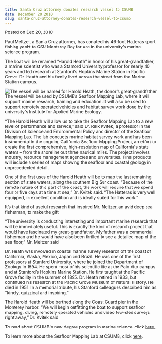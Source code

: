 ```yaml
---
title: Santa Cruz attorney donates research vessel to CSUMB
date: December 20 2010
slug: santa-cruz-attorney-donates-research-vessel-to-csumb
---
```


 



<span class="date">Posted on Dec 20, 2010    </span>
<p>Paul Meltzer, a Santa Cruz attorney, has donated his 46-foot
Hatteras sport fishing yacht to CSU Monterey Bay for use in the
university&#x2019;s marine science program.</p>
<p>The boat will be renamed &#x201C;Harold Heath&#x201D; in honor of his
great-grandfather, a marine scientist who was a Stanford University
professor for nearly 40 years and led research at Stanford&apos;s
Hopkins Marine Station in Pacific Grove. Dr. Heath and his family
lived across the street from the Marine Station campus.</p>
<p><img alt="The vessel will be named for Harold Heath, the donor&apos;s great-grandfather" src="https://news.csumb.edu/sites/default/files/imagecache/medium/65/attachments/news/images/boat_interior.jpg" style="float:left">The vessel will be used by CSUMB&#x2019;s Seafloor
Mapping Lab, where it will support marine research, training and
education. It will also be used to support remotely operated
vehicles and habitat survey work done by the university&apos;s Institute
for Applied Marine Ecology.</img></p>
<p>&#x201C;The Harold Heath will allow us to take the Seafloor Mapping Lab
to a new level of performance and service,&#x201D; said Dr. Rikk Kvitek, a
professor in the Division of Science and Environmental Policy and
director of the Seafloor Mapping Lab. The lab conducts marine
habitat survey work and has been instrumental in the ongoing
California Seafloor Mapping Project, an effort to create the first
comprehensive, high-resolution map of California&apos;s state waters &#x2013;
from the shoreline out three nautical miles. The project involves
industry, resource management agencies and universities. Final
products will include a series of maps showing the seafloor and
coastal geology in unprecedented detail.</p>
<p>One of the first uses of the Harold Heath will be to map the
last remaining section of state waters, along the southern Big Sur
coast. &#x201C;Because of the remote nature of this part of the coast, the
work will require that we spend four or five days at a time at
sea,&#x201D; Dr. Kvitek said. &#x201C;The Hatteras is very well equipped, in
excellent condition and is ideally suited for this work.&#x201D;</p>
<p>It&#x2019;s that kind of useful research that inspired Mr. Meltzer, an
avid deep sea fisherman, to make the gift.</p>
<p>&#x201C;The university is conducting interesting and important marine
research that will be immediately useful. This is exactly the kind
of research project that would have fascinated my
great-grandfather. My father was a commercial fisherman and he
would have also been thrilled to see a detailed map of the sea
floor,&#x201D; Mr. Meltzer said.</p>
<p>Dr. Heath was involved in coastal marine survey research off the
coast of California, Alaska, Mexico, Japan and Brazil. He was one
of the first professors at Stanford University, where he joined the
Department of Zoology in 1894. He spent most of his scientific life
at the Palo Alto campus and at Stanford&#x2019;s Hopkins Marine Station.
He first taught at the Pacific Grove facility in the summer of
1895. Dr. Heath retired in 1933, but continued his research at the
Pacific Grove Museum of Natural History. He died in 1951. In a
memorial tribute, his Stanford colleagues described him as &#x201C;kindly,
quizzical and inspiring.&#x201D;</p>
<p>The Harold Heath will be berthed along the Coast Guard pier in
the Monterey harbor. &#x201C;We will begin outfitting the boat to support
seafloor mapping, diving, remotely operated vehicles and video
tow-sled surveys right away,&#x201D; Dr. Kvitek said.</p>
<p>To read about CSUMB&apos;s new degree program in marine science,
click <a href="../../sep/22/new-marine-science-bs-awaits-approval.html" rel="nofollow">here.</a></p>
<p>To learn more about the Seafloor Mapping Lab at CSUMB, click
<a href="https://seafloor.csumb.edu/" rel="nofollow">here</a>.</p>





```
